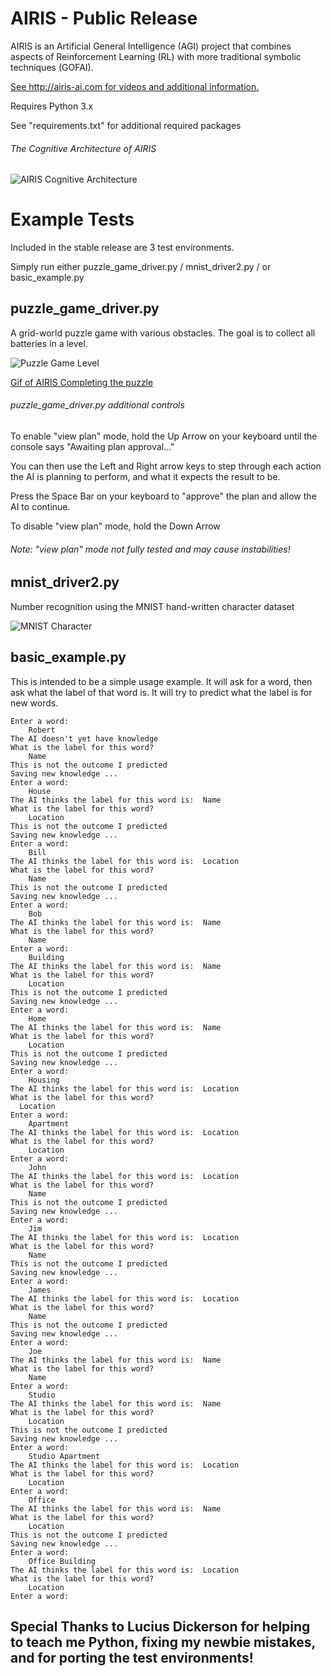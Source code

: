 # AIRIS - Public Release

AIRIS is an Artificial General Intelligence (AGI) project that combines aspects of Reinforcement Learning (RL) with more traditional symbolic techniques (GOFAI).

[See http://airis-ai.com for videos and additional information.](http://airis-ai.com)

Requires Python 3.x

See "requirements.txt" for additional required packages

###### The Cognitive Architecture of AIRIS 
![AIRIS Cognitive Architecture](https://airisai.files.wordpress.com/2019/01/airis-cognitive-architecture-3.png)

# Example Tests

Included in the stable release are 3 test environments.

Simply run either puzzle_game_driver.py / mnist_driver2.py / or basic_example.py

## puzzle_game_driver.py 
A grid-world puzzle game with various obstacles. The goal is to collect all batteries in a level. 

![Puzzle Game Level](https://airisai.files.wordpress.com/2019/01/puzzle-game-level.png)

[Gif of AIRIS Completing the puzzle](https://airisai.files.wordpress.com/2018/03/level.gif)

###### puzzle_game_driver.py additional controls

To enable "view plan" mode, hold the Up Arrow on your keyboard until the console says "Awaiting plan approval..."

You can then use the Left and Right arrow keys to step through each action the AI is planning to perform, and what it expects the result to be.

Press the Space Bar on your keyboard to "approve" the plan and allow the AI to continue.

To disable "view plan" mode, hold the Down Arrow

###### Note: "view plan" mode not fully tested and may cause instabilities!

## mnist_driver2.py
Number recognition using the MNIST hand-written character dataset

![MNIST Character](https://airisai.files.wordpress.com/2018/03/sprite0_4.png)

## basic_example.py

This is intended to be a simple usage example. It will ask for a word, then ask what the label of that word is. It will try to predict what the label is for new words.

```
Enter a word:
    Robert
The AI doesn't yet have knowledge
What is the label for this word?
    Name
This is not the outcome I predicted
Saving new knowledge ...
Enter a word:
    House
The AI thinks the label for this word is:  Name
What is the label for this word?
    Location
This is not the outcome I predicted
Saving new knowledge ...
Enter a word:
    Bill
The AI thinks the label for this word is:  Location
What is the label for this word?
    Name
This is not the outcome I predicted
Saving new knowledge ...
Enter a word:
    Bob
The AI thinks the label for this word is:  Name
What is the label for this word?
    Name
Enter a word:
    Building
The AI thinks the label for this word is:  Name
What is the label for this word?
    Location
This is not the outcome I predicted
Saving new knowledge ...
Enter a word:
    Home
The AI thinks the label for this word is:  Name
What is the label for this word?
    Location
This is not the outcome I predicted
Saving new knowledge ...
Enter a word:
    Housing
The AI thinks the label for this word is:  Location
What is the label for this word?
  Location
Enter a word:
    Apartment
The AI thinks the label for this word is:  Location
What is the label for this word?
    Location
Enter a word:
    John
The AI thinks the label for this word is:  Location
What is the label for this word?
    Name
This is not the outcome I predicted
Saving new knowledge ...
Enter a word:
    Jim
The AI thinks the label for this word is:  Location
What is the label for this word?
    Name
This is not the outcome I predicted
Saving new knowledge ...
Enter a word:
    James
The AI thinks the label for this word is:  Location
What is the label for this word?
    Name
This is not the outcome I predicted
Saving new knowledge ...
Enter a word:
    Joe
The AI thinks the label for this word is:  Name
What is the label for this word?
    Name
Enter a word:
    Studio
The AI thinks the label for this word is:  Name
What is the label for this word?
    Location
This is not the outcome I predicted
Saving new knowledge ...
Enter a word:
    Studio Apartment
The AI thinks the label for this word is:  Location
What is the label for this word?
    Location
Enter a word:
    Office
The AI thinks the label for this word is:  Name
What is the label for this word?
    Location
This is not the outcome I predicted
Saving new knowledge ...
Enter a word:
    Office Building
The AI thinks the label for this word is:  Location
What is the label for this word?
    Location
Enter a word:
```

## Special Thanks to Lucius Dickerson for helping to teach me Python, fixing my newbie mistakes, and for porting the test environments!
